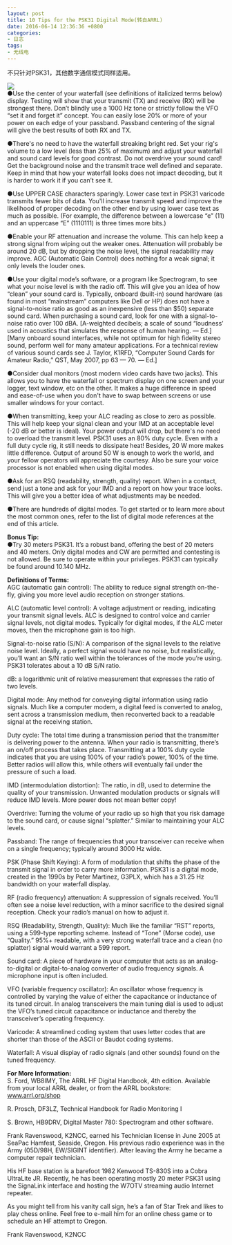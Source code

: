 ```yaml
---
layout: post
title: 10 Tips for the PSK31 Digital Mode(转自ARRL)
date: 2016-06-14 12:36:36 +0800
categories:
- 日志
tags:
- 无线电
---
```


不只针对PSK31，其他数字通信模式同样适用。

![](https://github.com/bh3nvn/bh3nvn.github.io/raw/master/image/20160614digiqso.jpg)    
●Use the center of your waterfall (see definitions of italicized terms below) display. Testing will show that your transmit (TX) and receive (RX) will be strongest there. Don’t blindly use a 1000 Hz tone or strictly follow the VFO “set it and forget it” concept. You can easily lose 20% or more of your power on each edge of your passband. Passband centering of the signal will give the best results of both RX and TX.

●There's no need to have the waterfall streaking bright red. Set your rig's volume to a low level (less than 25% of maximum) and adjust your waterfall and sound card levels for good contrast. Do not overdrive your sound card! Get the background noise and the transmit trace well defined and separate. Keep in mind that how your waterfall looks does not impact decoding, but it is harder to work it if you can’t see it.

●Use UPPER CASE characters sparingly. Lower case text in PSK31 varicode transmits fewer bits of data. You'll increase transmit speed and improve the likelihood of proper decoding on the other end by using lower case text as much as possible. (For example, the difference between a lowercase “e” (11) and an uppercase “E” (1110111) is three times more bits.)

●Enable your RF attenuation and increase the volume. This can help keep a strong signal from wiping out the weaker ones. Attenuation will probably be around 20 dB, but by dropping the noise level, the signal readability may improve. AGC (Automatic Gain Control) does nothing for a weak signal; it only levels the louder ones.

●Use your digital mode’s software, or a program like Spectrogram, to see what your noise level is with the radio off. This will give you an idea of how “clean” your sound card is. Typically, onboard (built-in) sound hardware (as found in most “mainstream” computers like Dell or HP) does not have a signal-to-noise ratio as good as an inexpensive (less than $50) separate sound card. When purchasing a sound card, look for one with a signal-to-noise ratio over 100 dBA. [A-weighted decibels; a scale of sound “loudness’ used in acoustics that simulates the response of human hearing. — Ed.] [Many onboard sound interfaces, while not optimum for high fidelity stereo sound, perform well for many amateur applications. For a technical review of various sound cards see J. Taylor, K1RFD, “Computer Sound Cards for Amateur Radio,” QST, May 2007, pp 63 — 70. — Ed.]

●Consider dual monitors (most modern video cards have two jacks). This allows you to have the waterfall or spectrum display on one screen and your logger, text window, etc on the other. It makes a huge difference in speed and ease-of-use when you don't have to swap between screens or use smaller windows for your contact.

●When transmitting, keep your ALC reading as close to zero as possible. This will help keep your signal clean and your IMD at an acceptable level (-20 dB or better is ideal). Your power output will drop, but there's no need to overload the transmit level. PSK31 uses an 80% duty cycle. Even with a full duty cycle rig, it still needs to dissipate heat! Besides, 20 W more makes little difference. Output of around 50 W is enough to work the world, and your fellow operators will appreciate the courtesy. Also be sure your voice processor is not enabled when using digital modes.

●Ask for an RSQ (readability, strength, quality) report. When in a contact, send just a tone and ask for your IMD and a report on how your trace looks. This will give you a better idea of what adjustments may be needed.

●There are hundreds of digital modes. To get started or to learn more about the most common ones, refer to the list of digital mode references at the end of this article.

**Bonus Tip:**    
●Try 30 meters PSK31. It’s a robust band, offering the best of 20 meters and 40 meters. Only digital modes and CW are permitted and contesting is not allowed. Be sure to operate within your privileges. PSK31 can typically be found around 10.140 MHz.

**Definitions of Terms:**    
AGC (automatic gain control): The ability to reduce signal strength on-the-fly, giving you more level audio reception on stronger stations.    

ALC (automatic level control): A voltage adjustment or reading, indicating your transmit signal levels. ALC is designed to control voice and carrier signal levels, not digital modes. Typically for digital modes, if the ALC meter moves, then the microphone gain is too high.    

Signal-to-noise ratio (S/N): A comparison of the signal levels to the relative noise level. Ideally, a perfect signal would have no noise, but realistically, you’ll want an S/N ratio well within the tolerances of the mode you’re using. PSK31 tolerates about a 10 dB S/N ratio.    

dB: a logarithmic unit of relative measurement that expresses the ratio of two levels.    

Digital mode: Any method for conveying digital information using radio signals. Much like a computer modem, a digital feed is converted to analog, sent across a transmission medium, then reconverted back to a readable signal at the receiving station.    

Duty cycle: The total time during a transmission period that the transmitter is delivering power to the antenna. When your radio is transmitting, there’s an on/off process that takes place. Transmitting at a 100% duty cycle indicates that you are using 100% of your radio’s power, 100% of the time. Better radios will allow this, while others will eventually fail under the pressure of such a load.    

IMD (intermodulation distortion): The ratio, in dB, used to determine the quality of your transmission. Unwanted modulation products or signals will reduce IMD levels. More power does not mean better copy!    

Overdrive: Turning the volume of your radio up so high that you risk damage to the sound card, or cause signal “splatter.” Similar to maintaining your ALC levels.    

Passband: The range of frequencies that your transceiver can receive when on a single frequency; typically around 3000 Hz wide.    

PSK (Phase Shift Keying): A form of modulation that shifts the phase of the transmit signal in order to carry more information. PSK31 is a digital mode, created in the 1990s by Peter Martinez, G3PLX, which has a 31.25 Hz bandwidth on your waterfall display.    

RF (radio frequency) attenuation: A suppression of signals received. You’ll often see a noise level reduction, with a minor sacrifice to the desired signal reception. Check your radio’s manual on how to adjust it.    

RSQ (Readability, Strength, Quality): Much like the familiar “RST” reports, using a 599-type reporting scheme. Instead of “Tone” (Morse code), use “Quality.” 95%+ readable, with a very strong waterfall trace and a clean (no splatter) signal would warrant a 599 report.    

Sound card: A piece of hardware in your computer that acts as an analog-to-digital or digital-to-analog converter of audio frequency signals. A microphone input is often included.    

VFO (variable frequency oscillator): An oscillator whose frequency is controlled by varying the value of either the capacitance or inductance of its tuned circuit. In analog transceivers the main tuning dial is used to adjust the VFO’s tuned circuit capacitance or inductance and thereby the transceiver’s operating frequency.    

Varicode: A streamlined coding system that uses letter codes that are shorter than those of the ASCII or Baudot coding systems.    

Waterfall: A visual display of radio signals (and other sounds) found on the tuned frequency.    

**For More Information:**     
S. Ford, WB8IMY, The ARRL HF Digital Handbook, 4th edition. Available from your local ARRL dealer, or from the ARRL bookstore: www.arrl.org/shop

R. Prosch, DF3LZ, Technical Handbook for Radio Monitoring I

S. Brown, HB9DRV, Digital Master 780: Spectrogram and other software.

Frank Ravenswood, K2NCC, earned his Technician license in June 2005 at SeaPac Hamfest, Seaside, Oregon. His previous radio experience was in the Army (05D/98H, EW/SIGINT identifier). After leaving the Army he became a computer repair technician.

His HF base station is a barefoot 1982 Kenwood TS-830S into a Cobra UltraLite JR. Recently, he has been operating mostly 20 meter PSK31 using the SignaLink interface and hosting the W7OTV streaming audio Internet repeater.

As you might tell from his vanity call sign, he’s a fan of Star Trek and likes to play chess online. Feel free to e-mail him for an online chess game or to schedule an HF attempt to Oregon.

Frank Ravenswood, K2NCC

